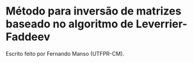 # Método para inversão de matrizes baseado no algoritmo de Leverrier-Faddeev
<p>Escrito feito por Fernando Manso (UTFPR-CM).</p>

